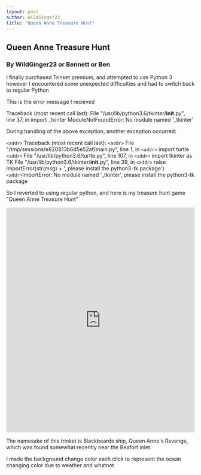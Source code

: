```yaml
---
layout: post
author: WildGinger23
title: "Queen Anne Treasure Hunt"
---
```


## Queen Anne Treasure Hunt
### By WildGinger23 or Bennett or Ben

I finally purchased Trinket premium, and attempted to use Python 3 however I encountered some unexpected difficulties and had to switch back to regular Python

This is the error message I recieved

Traceback (most recent call last):
  File "/usr/lib/python3.6/tkinter/__init__.py", line 37, in 
    import _tkinter
ModuleNotFoundError: No module named '_tkinter'

During handling of the above exception, another exception occurred:

`<addr>` Traceback (most recent call last):
`<addr>`  File "/tmp/sessions/e820813b6d5e52af/main.py", line 1, in 
`<addr>`    import turtle
`<addr>`  File "/usr/lib/python3.6/turtle.py", line 107, in 
`<addr>`    import tkinter as TK
  File "/usr/lib/python3.6/tkinter/__init__.py", line 39, in 
`<addr>`    raise ImportError(str(msg) + ', please install the python3-tk package')
`<addr>`ImportError: No module named '_tkinter', please install the python3-tk package

So I reverted to using regular python, and here is my treasure hunt game "Queen Anne Treasure Hunt"

<iframe src="https://trinket.io/embed/python/97e7de94c3" width="100%" height="600" frameborder="0" marginwidth="0" marginheight="0" allowfullscreen></iframe>

The namesake of this trinket is Blackbeards ship, Queen Anne's Revenge, which was found somewhat recently near the Beafort inlet.

I made the background change color each click to represent the ocean changing color due to weather and whatnot
